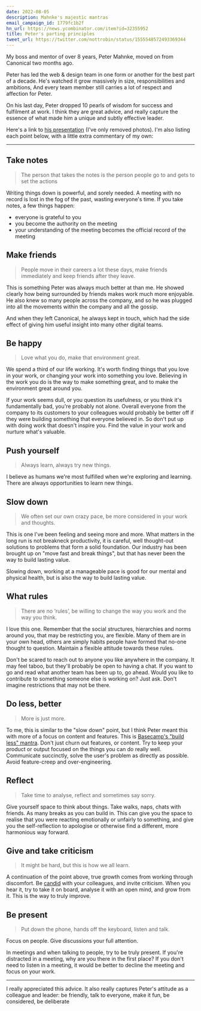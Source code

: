 ```yaml
---
date: 2022-08-05
description: Mahnke's majestic mantras
email_campaign_id: 1779fc1b2f
hn_url: https://news.ycombinator.com/item?id=32355952
title: Peter's parting principles
tweet_url: https://twitter.com/nottrobin/status/1555548572493369344
---
```


My boss and mentor of over 8 years, Peter Mahnke, moved on from Canonical two months ago.

Peter has led the web & design team in one form or another for the best part of a decade. He's watched it grow massively in size, responsibilities and ambitions, And every team member still carries a lot of respect and affection for Peter.

On his last day, Peter dropped 10 pearls of wisdom for success and fulfilment at work. I think they are great advice, and really capture the essence of what made him a unique and subtly effective leader.

Here's a link to [his presentation](https://docs.google.com/presentation/d/1-oySTHwbOKI5kKm2oK2CrGZVnJUF1yCPAAbs-oQdtqk/edit?usp=drivesdk) (I've only removed photos). I'm also listing each point below, with a little extra commentary of my own:

---

## Take notes

> The person that takes the notes is the person people go to and gets to set the actions

Writing things down is powerful, and sorely needed. A meeting with no record is lost in the fog of the past, wasting everyone's time. If you take notes, a few things happen:

- everyone is grateful to you
- you become the authority on the meeting
- your understanding of the meeting becomes the official record of the meeting

## Make friends

> People move in their careers a lot these days, make friends immediately and keep friends after they leave.

This is something Peter was always much better at than me. He showed clearly how being surrounded by friends makes work much more enjoyable. He also knew so many people across the company, and so he was plugged into all the movements within the company and all the gossip. 

And when they left Canonical, he always kept in touch, which had the side effect of giving him useful insight into many other digital teams.

## Be happy

> Love what you do, make that environment great.

We spend a third of our life working. It's worth finding things that you love in your work, or changing your work into something you love. Believing in the work you do is the way to make something great, and to make the environment great around you.

If your work seems dull, or you question its usefulness, or you think it's fundamentally bad, you're probably not alone. Overall everyone from the company to its customers to your colleagues would probably be better off if they were building something that everyone believed in. So don't put up with doing work that doesn't inspire you. Find the value in your work and nurture what's valuable.

## Push yourself

> Always learn, always try new things.

I believe as humans we're most fulfilled when we're exploring and learning. There are always opportunities to learn new things.

## Slow down

> We often set our own crazy pace, be more considered in your work and thoughts.

This is one I've been feeling and seeing more and more. What matters in the long run is not breakneck productivity, it is careful, well thought-out solutions to problems that form a solid foundation. Our industry has been brought up on "move fast and break things", but that has never been the way to build lasting value.

Slowing down, working at a manageable pace is good for our mental and physical health, but is also the way to build lasting value.

## What rules

> There are no ‘rules’, be willing to change the way you work and the way you think.

I love this one. Remember that the social structures, hierarchies and norms around you, that may be restricting you, are flexible. Many of them are in your own head, others are simply habits people have formed that no-one thought to question. Maintain a flexible attitude towards these rules.

Don't be scared to reach out to anyone you like anywhere in the company. It may feel taboo, but they'll probably be open to having a chat. If you want to go and read what another team has been up to, go ahead. Would you like to contribute to  something someone else is working on? Just ask. Don't imagine restrictions that may not be there.

## Do less, better

> More is just more.

To me, this is similar to the "slow down" point, but I think Peter meant this with more of a focus on content and features. This is [Basecamp's "build less" mantra](https://basecamp.com/gettingreal/02.1-build-less). Don't just churn out features, or content. Try to keep your product or output focused on the things you can do really well. Communicate succinctly, solve the user's problem as directly as possible. Avoid feature-creep and over-engineering.

## Reflect

> Take time to analyse, reflect and sometimes say sorry.

Give yourself space to think about things. Take walks, naps, chats with friends. As many breaks as you can build in. This can give you the space to realise that you were reacting emotionally or unfairly to something, and give you the self-reflection to apologise or otherwise find a different, more harmonious way forward.

## Give and take criticism

> It might be hard, but this is how we all learn.

A continuation of the point above, true growth comes from working through discomfort. Be [candid](https://en.wikipedia.org/wiki/Radical_Candor) with your colleagues, and invite criticism. When you hear it, try to take it on board, analyse it with an open mind, and grow from it. This is the way to truly improve.

## Be present

> Put down the phone, hands off the keyboard, listen and talk.

Focus on people. Give discussions your full attention.

In meetings and when talking to people, try to be truly present. If you're distracted in a meeting, why are you there in the first place? If you don't need to listen in a meeting, it would be better to decline the meeting and focus on your work.

---

I really appreciated this advice. It also really captures Peter's attitude as a colleague and leader: be friendly, talk to everyone, make it fun, be considered, be deliberate

